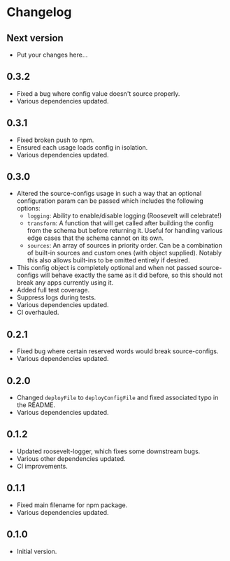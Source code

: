 # Changelog

## Next version

- Put your changes here...

## 0.3.2

- Fixed a bug where config value doesn't source properly.
- Various dependencies updated.

## 0.3.1

- Fixed broken push to npm.
- Ensured each usage loads config in isolation.
- Various dependencies updated.

## 0.3.0

- Altered the source-configs usage in such a way that an optional configuration param can be passed which includes the following options:
  - `logging`: Ability to enable/disable logging (Roosevelt will celebrate!)
  - `transform`: A function that will get called after building the config from the schema but before returning it. Useful for handling various edge cases that the schema cannot on its own.
  - `sources`: An array of sources in priority order. Can be a combination of built-in sources and custom ones (with object supplied). Notably this also allows built-ins to be omitted entirely if desired.
- This config object is completely optional and when not passed source-configs will behave exactly the same as it did before, so this should not break any apps currently using it.
- Added full test coverage.
- Suppress logs during tests.
- Various dependencies updated.
- CI overhauled.

## 0.2.1

- Fixed bug where certain reserved words would break source-configs.
- Various dependencies updated.

## 0.2.0

- Changed `deployFile` to `deployConfigFile` and fixed associated typo in the README.
- Various dependencies updated.

## 0.1.2

- Updated roosevelt-logger, which fixes some downstream bugs.
- Various other dependencies updated.
- CI improvements.

## 0.1.1

- Fixed main filename for npm package.
- Various dependencies updated.

## 0.1.0

- Initial version.

